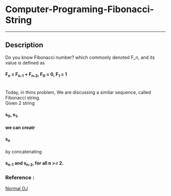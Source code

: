 # Computer-Programing-Fibonacci-String
***
## Description <br>
<body>
    Do you know Fibonacci number? which commonly denoted F_n, and its value is defined as
    <h4>F<sub>n</sub> = F<sub>n-1</sub> + F<sub>n-2</sub>,  F<sub>0</sub> = 0,  F<sub>1</sub> = 1</h4>
    <br>
    Today, in thins problem, We are discussing a similar sequence, called Fibonacci string.<br>
    <body>
    Given 2 string
      <h4>s<sub>0</sub>,  s<sub>1</sub>,<h4>
    we can creatr 
      <h4>s<sub>n</sub> </h4>
    by concatenating
      <h4>s<sub>n-1</sub> and s<sub>n-2</sub>, for all n >= 2.</h4>
    </body>
</body>

### Reference : 
<a href = "https://noj.tw/problem/122">Normal OJ</a>
